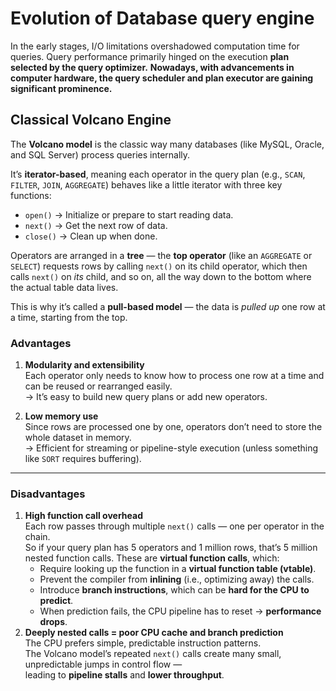 # Evolution of Database query engine

In the early stages, I/O limitations overshadowed computation time for queries. Query performance primarily hinged on the execution **plan selected by the query optimizer.**
**Nowadays, with advancements in computer hardware, the query scheduler and plan executor are gaining significant prominence.**

## Classical Volcano Engine

The **Volcano model** is the classic way many databases (like MySQL, Oracle, and SQL Server) process queries internally.

It’s **iterator-based**, meaning each operator in the query plan (e.g., `SCAN`, `FILTER`, `JOIN`, `AGGREGATE`) behaves like a little iterator with three key functions:
- `open()` → Initialize or prepare to start reading data.
- `next()` → Get the next row of data.
- `close()` → Clean up when done.

Operators are arranged in a **tree** — the **top operator** (like an `AGGREGATE` or `SELECT`) requests rows by calling `next()` on its child operator, which then calls `next()` on _its_ child, and so on, all the way down to the bottom where the actual table data lives.

This is why it’s called a **pull-based model** — the data is _pulled up_ one row at a time, starting from the top.

###  Advantages

1. **Modularity and extensibility**  
    Each operator only needs to know how to process one row at a time and can be reused or rearranged easily.  
    → It’s easy to build new query plans or add new operators.

2. **Low memory use**  
    Since rows are processed one by one, operators don’t need to store the whole dataset in memory.  
    → Efficient for streaming or pipeline-style execution (unless something like `SORT` requires buffering).


---

###  Disadvantages

1. **High function call overhead**  
    Each row passes through multiple `next()` calls — one per operator in the chain.  
    So if your query plan has 5 operators and 1 million rows, that’s 5 million nested function calls.
    These are **virtual function calls**, which:
    - Require looking up the function in a **virtual function table (vtable)**.
    - Prevent the compiler from **inlining** (i.e., optimizing away) the calls.
    - Introduce **branch instructions**, which can be **hard for the CPU to predict**.
    - When prediction fails, the CPU pipeline has to reset → **performance drops**.
2. **Deeply nested calls = poor CPU cache and branch prediction**  
    The CPU prefers simple, predictable instruction patterns.  
    The Volcano model’s repeated `next()` calls create many small, unpredictable jumps in control flow —  
    leading to **pipeline stalls** and **lower throughput**.
